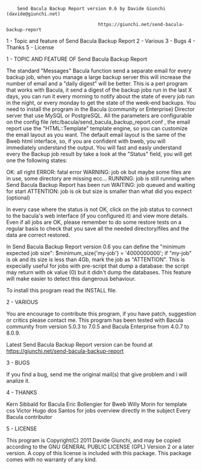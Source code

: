 
        Send Bacula Backup Report version 0.6 by Davide Giunchi (davide@giunchi.net)

                                      https://giunchi.net/send-bacula-backup-report

1 - Topic and feature of Send Bacula Backup Report
2 - Various
3 - Bugs
4 - Thanks
5 - License


 1 - TOPIC AND FEATURE OF Send Bacula Backup Report

The standard "Messages" Bacula function send a separate email for every backup job, when
you manage a large backup server this will increase the number of email and a "daily digest"
will be better.
This is a perl program that works with Bacula, it send a digest of the backup jobs run in the last
X days, you can run it every morning to notify about the state of every job run in the night,
or every monday to get the state of the week-end backups.
You need to install the program in the Bacula (community or Enterprise) Director server that use MySQL or PostgreSQL.
All the parameters are configurable on the config file /etc/bacula/send_bacula_backup_report.conf , the email
report use the "HTML::Template" template engine, so you can customize the email layout as you want.
The default email layout is the same of the Bweb html interface, so, if you are confident with
bweb, you will immediately understand the output.
You will fast and easly understand every the Backup job result by take a look at the "Status" field, you will
get one the following states:

OK: all right
ERROR: fatal error
WARNING: job ok but maybe some files are in use, some directory are missing ecc...
RUNNING: job is still running when Send Bacula Backup Report has been run
WAITING: job queued and waiting for start
ATTENTION: job is ok but size is smaller than what did you expect (optional)

In every case where the status is not OK, click on the job status to connect to the bacula's web interface (if you configured it) and view more details.
Even if all jobs are OK, please remember to do some restore tests on a regular basis to check that you save all
the needed directory/files and the data are correct restored.

In Send Bacula Backup Report version 0.6 you can define the "minimum expected job size":
$minimum_size{'my-job'} = '4000000000';
if "my-job" is ok and its size is less than 4Gb, mark the job as "ATTENTION". This is expecially useful for jobs with pre-script that dump a database: the
script may return with ok value (0) but it didn't dump the databases. This feature will make easier to detect this dangerous behaviour.

To install this program read the INSTALL file.

 2 - VARIOUS

You are encourage to contribute this program, if you have patch, suggestion or
critics please contact me.
This program has been tested with Bacula community from version 5.0.3 to 7.0.5 and Bacula Enterprise from 4.0.7 to 8.0.9.

Latest Send Bacula Backup Report version can be found at
https://giunchi.net/send-bacula-backup-report

 3 - BUGS

If you find a bug, send me the original mail(s) that give problem and i will analize it.

 4 - THANKS

Kern Sibbald for Bacula
Eric Bollengier for Bweb
Willy Morin for template css
Victor Hugo dos Santos for jobs overview directly in the subject
Every Bacula contributor

 5 - LICENSE

This program is Copyright(C) 2011 Davide Giunchi, and may be copied according to
the GNU GENERAL PUBLIC LICENSE (GPL) Version 2 or a later version.  A copy of
this license is included with this package.  This package comes with no warranty
of any kind.